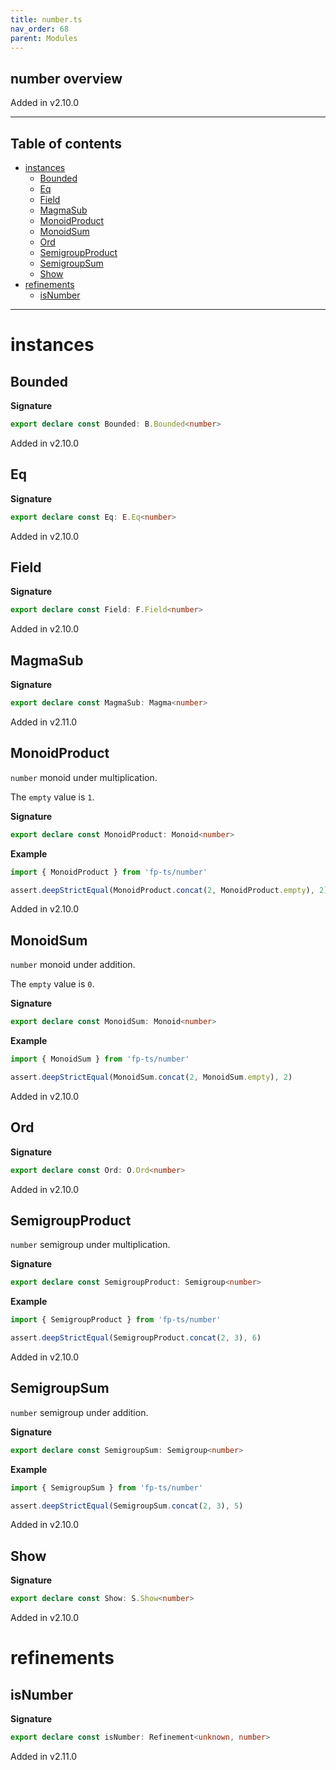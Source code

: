 ```yaml
---
title: number.ts
nav_order: 68
parent: Modules
---
```


## number overview

Added in v2.10.0

---

<h2 class="text-delta">Table of contents</h2>

- [instances](#instances)
  - [Bounded](#bounded)
  - [Eq](#eq)
  - [Field](#field)
  - [MagmaSub](#magmasub)
  - [MonoidProduct](#monoidproduct)
  - [MonoidSum](#monoidsum)
  - [Ord](#ord)
  - [SemigroupProduct](#semigroupproduct)
  - [SemigroupSum](#semigroupsum)
  - [Show](#show)
- [refinements](#refinements)
  - [isNumber](#isnumber)

---

# instances

## Bounded

**Signature**

```ts
export declare const Bounded: B.Bounded<number>
```

Added in v2.10.0

## Eq

**Signature**

```ts
export declare const Eq: E.Eq<number>
```

Added in v2.10.0

## Field

**Signature**

```ts
export declare const Field: F.Field<number>
```

Added in v2.10.0

## MagmaSub

**Signature**

```ts
export declare const MagmaSub: Magma<number>
```

Added in v2.11.0

## MonoidProduct

`number` monoid under multiplication.

The `empty` value is `1`.

**Signature**

```ts
export declare const MonoidProduct: Monoid<number>
```

**Example**

```ts
import { MonoidProduct } from 'fp-ts/number'

assert.deepStrictEqual(MonoidProduct.concat(2, MonoidProduct.empty), 2)
```

Added in v2.10.0

## MonoidSum

`number` monoid under addition.

The `empty` value is `0`.

**Signature**

```ts
export declare const MonoidSum: Monoid<number>
```

**Example**

```ts
import { MonoidSum } from 'fp-ts/number'

assert.deepStrictEqual(MonoidSum.concat(2, MonoidSum.empty), 2)
```

Added in v2.10.0

## Ord

**Signature**

```ts
export declare const Ord: O.Ord<number>
```

Added in v2.10.0

## SemigroupProduct

`number` semigroup under multiplication.

**Signature**

```ts
export declare const SemigroupProduct: Semigroup<number>
```

**Example**

```ts
import { SemigroupProduct } from 'fp-ts/number'

assert.deepStrictEqual(SemigroupProduct.concat(2, 3), 6)
```

Added in v2.10.0

## SemigroupSum

`number` semigroup under addition.

**Signature**

```ts
export declare const SemigroupSum: Semigroup<number>
```

**Example**

```ts
import { SemigroupSum } from 'fp-ts/number'

assert.deepStrictEqual(SemigroupSum.concat(2, 3), 5)
```

Added in v2.10.0

## Show

**Signature**

```ts
export declare const Show: S.Show<number>
```

Added in v2.10.0

# refinements

## isNumber

**Signature**

```ts
export declare const isNumber: Refinement<unknown, number>
```

Added in v2.11.0
